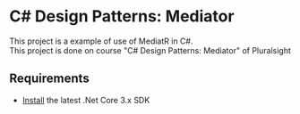 # C# Design Patterns: Mediator

This project is a example of use of MediatR in C#.  
This project is done on course "C# Design Patterns: Mediator" of Pluralsight

## Requirements
- [Install](https://dotnet.microsoft.com/download/dotnet-core/3.1) the latest .Net Core 3.x SDK
